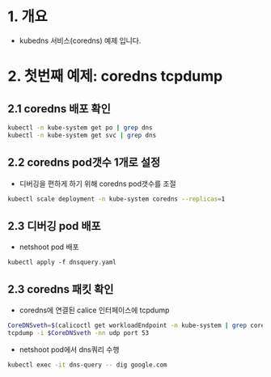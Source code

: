 # 1. 개요
* kubedns 서비스(coredns) 예제 입니다.

# 2. 첫번째 예제: coredns tcpdump
## 2.1 coredns 배포 확인
```sh
kubectl -n kube-system get po | grep dns
kubectl -n kube-system get svc | grep dns
```

## 2.2 coredns pod갯수 1개로 설정
* 디버깅을 편하게 하기 위해 coredns pod갯수를 조절
```sh
kubectl scale deployment -n kube-system coredns --replicas=1
```

## 2.3 디버깅 pod 배포
* netshoot pod 배포
```
kubectl apply -f dnsquery.yaml
```

## 2.3 coredns 패킷 확인
* coredns에 연결된 calice 인터페이스에 tcpdump
```sh
CoreDNSveth=$(calicoctl get workloadEndpoint -n kube-system | grep coredns | awk '{print $5}' | cut -d "/" -f 1)
tcpdump -i $CoreDNSveth -nn udp port 53
```

* netshoot pod에서 dns쿼리 수행
```sh
kubectl exec -it dns-query -- dig google.com
```